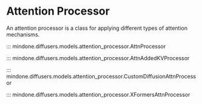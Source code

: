 <!--Copyright 2024 The HuggingFace Team. All rights reserved.

Licensed under the Apache License, Version 2.0 (the "License"); you may not use this file except in compliance with
the License. You may obtain a copy of the License at

http://www.apache.org/licenses/LICENSE-2.0

Unless required by applicable law or agreed to in writing, software distributed under the License is distributed on
an "AS IS" BASIS, WITHOUT WARRANTIES OR CONDITIONS OF ANY KIND, either express or implied. See the License for the
specific language governing permissions and limitations under the License.
-->

# Attention Processor

An attention processor is a class for applying different types of attention mechanisms.

::: mindone.diffusers.models.attention_processor.AttnProcessor

::: mindone.diffusers.models.attention_processor.AttnAddedKVProcessor

::: mindone.diffusers.models.attention_processor.CustomDiffusionAttnProcessor

::: mindone.diffusers.models.attention_processor.XFormersAttnProcessor
